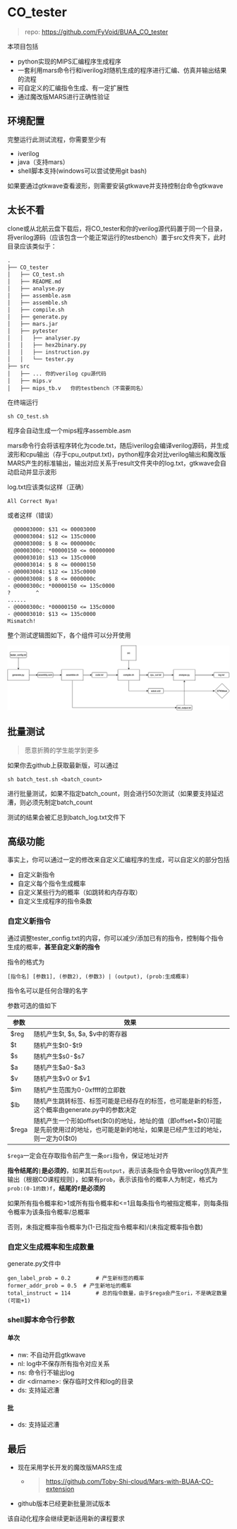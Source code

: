 # CO_tester

> repo: https://github.com/FyVoid/BUAA_CO_tester

本项目包括

* python实现的MIPS汇编程序生成程序
* 一套利用mars命令行和iverilog对随机生成的程序进行汇编、仿真并输出结果的流程
* 可自定义的汇编指令生成、有一定扩展性
* 通过魔改版MARS进行正确性验证

## 环境配置

完整运行此测试流程，你需要至少有

* iverilog
* java（支持mars）
* shell脚本支持(windows可以尝试使用git bash)

如果要通过gtkwave查看波形，则需要安装gtkwave并支持控制台命令gtkwave

## 太长不看

clone或从北航云盘下载后，将CO_tester和你的verilog源代码置于同一个目录，将verilog源码（应该包含一个能正常运行的testbench）置于src文件夹下，此时目录应该类似于：

```
.
├── CO_tester
│   ├── CO_test.sh
│   ├── README.md
│   ├── analyse.py
│   ├── assemble.asm
│   ├── assemble.sh
│   ├── compile.sh
│   ├── generate.py
│   ├── mars.jar
│   ├── pytester
│   │   ├── analyser.py
│   │   ├── hex2binary.py
│   │   ├── instruction.py
│   │   └── tester.py
├── src
│   ├── ... 你的verilog cpu源代码
│   ├── mips.v
│   ├── mips_tb.v	你的testbench（不需要同名）
```

在终端运行

```
sh CO_test.sh
```

程序会自动生成一个mips程序assemble.asm

mars命令行会将该程序转化为code.txt，随后iverilog会编译verilog源码，并生成波形和cpu输出（存于cpu_output.txt)，python程序会对比verilog输出和魔改版MARS产生的标准输出，输出对应关系于result文件夹中的log.txt，gtkwave会自动启动并显示波形

log.txt应该类似这样（正确）

```
All Correct Nya!
```

或者这样（错误）

```
  @00003000: $31 <= 00003000
  @00003004: $12 <= 135c0000
  @00003008: $ 8 <= 0000000c
  @0000300c: *00000150 <= 00000000
  @00003010: $13 <= 135c0000
  @00003014: $ 8 <= 00000150
- @00003004: $12 <= 135c0000
- @00003008: $ 8 <= 0000000c
- @0000300c: *00000150 <= 135c0000
?        ^
......
- @0000300c: *00000150 <= 135c0000
- @00003010: $13 <= 135c0000
Mismatch!

```

整个测试逻辑图如下，各个组件可以分开使用

![tester.drawio](./asset/tester.drawio.png)

## 批量测试
> 愿意折腾的学生能学到更多  

如果你去github上获取最新版，可以通过
```
sh batch_test.sh <batch_count>
```
进行批量测试，如果不指定batch_count，则会进行50次测试（如果要支持延迟漕，则必须先制定batch_count

测试的结果会被汇总到batch_log.txt文件下

## 高级功能

事实上，你可以通过一定的修改来自定义汇编程序的生成，可以自定义的部分包括

* 自定义新指令
* 自定义每个指令生成概率
* 自定义某些行为的概率（如跳转和内存存取）
* 自定义生成程序的指令条数

### 自定义新指令

通过调整tester_config.txt的内容，你可以减少/添加已有的指令，控制每个指令生成的概率，**甚至自定义新的指令**

指令的格式为

```
[指令名] [参数1], (参数2), (参数3) | (output), (prob:生成概率)
```

指令名可以是任何合理的名字

参数可选的值如下

| 参数  | 效果                                                         |
| ----- | ------------------------------------------------------------ |
| $reg  | 随机产生\$t, \$s, \$a, \$v中的寄存器                         |
| $t    | 随机产生$t0-\$t9                                             |
| $s    | 随机产生\$s0-\$s7                                            |
| $a    | 随机产生$a0-\$a3                                             |
| $v    | 随机产生\$v0 or \$v1                                         |
| $im   | 随机产生范围为0-0xffff的立即数                               |
| $lb   | 随机产生跳转标签、标签可能是已经存在的标签，也可能是新的标签，这个概率由generate.py中的参数决定 |
| $rega | 随机产生一个形如offset($t0)的地址，地址的值（即offset+\$t0)可能是先前使用过的地址，也可能是新的地址，如果是已经产生过的地址，则一定为0(\$t0) |

`$rega`一定会在存取指令前产生一条`ori`指令，保证地址对齐

**指令结尾的`|`是必须的**，如果其后有`output`，表示该条指令会导致verilog仿真产生输出（根据CO课程规则），如果有`prob`，表示该指令的概率人为制定，格式为`prob:(0-1的数)f`，**结尾的`f`是必须的**

如果所有指令概率和>1或所有指令概率和<=1且每条指令均被指定概率，则每条指令概率为该条指令概率/总概率

否则，未指定概率指令概率为(1-已指定指令概率和)/(未指定概率指令数)

### 自定义生成概率和生成数量

generate.py文件中

```
gen_label_prob = 0.2		# 产生新标签的概率
former_addr_prob = 0.5	# 产生新地址的概率
total_instruct = 114		# 总的指令数量，由于$rega会产生ori，不是确定数量(可能+1)
```
### shell脚本命令行参数

#### 单次

* nw: 不自动开启gtkwave
* nl: log中不保存所有指令对应关系
* ns: 命令行不输出log
* dir \<dirname\>: 保存临时文件和log的目录
* ds: 支持延迟漕

#### 批

* ds: 支持延迟漕

## 最后


* 现在采用学长开发的魔改版MARS生成

  * > https://github.com/Toby-Shi-cloud/Mars-with-BUAA-CO-extension

* github版本已经更新批量测试版本

该自动化程序会继续更新适用新的课程要求